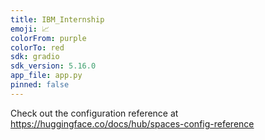 ```yaml
---
title: IBM_Internship
emoji: 📈
colorFrom: purple
colorTo: red
sdk: gradio
sdk_version: 5.16.0
app_file: app.py
pinned: false
---
```


Check out the configuration reference at https://huggingface.co/docs/hub/spaces-config-reference